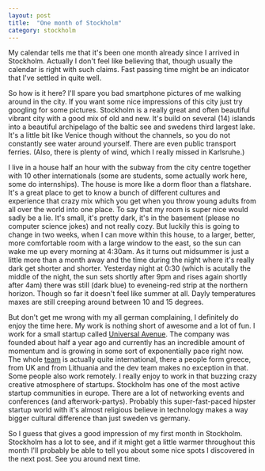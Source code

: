 ```yaml
---
layout: post
title:  "One month of Stockholm"
category: stockholm
---
```


My calendar tells me that it's been one month already since I arrived in Stockholm. 
Actually I don't feel like believing that, though usually the calendar is right with such claims.
Fast passing time might be an indicator that I've settled in quite well.

So how is it here?
I'll spare you bad smartphone pictures of me walking around in the city. 
If you want some nice impressions of this city just try googling for some pictures.
Stockholm is a really great and often beautiful vibrant city with a good mix of old and new.
It's build on several (14) islands into a beautiful archipelago of the baltic see and swedens third largest lake.
It's a little bit like Venice though without the channels, so you do not constantly see water around yourself. 
There are even public transport ferries.
(Also, there is plenty of wind, which I really missed in Karlsruhe.)

I live in a house half an hour with the subway from the city centre together with 10 other internationals (some are students, some actually work here, some do internships).
The house is more like a dorm floor than a flatshare.
It's a great place to get to know a bunch of different cultures and experience that crazy mix which you get when you throw young adults from all over the world into one place.
To say that my room is super nice would sadly be a lie. It's small, it's pretty dark, it's in the basement (please no computer science jokes) and not really cozy. 
But luckily this is going to change in two weeks, when I can move within this house, to a larger, better, more comfortable room with a large window to the east, so the sun can wake me up every morning at 4:30am.
As it turns out midsummer is just a little more than a month away and the time during the night where it's really dark get shorter and shorter. 
Yesterday night at 0:30 (which is acutally the middle of the night, the sun sets shortly after 9pm and rises again shortly after 4am) there was still (dark blue) to eveneing-red strip at the northern horizon. 
Though so far it doesn't feel like summer at all. 
Dayly temperatures maxes are still creeping around between 10 and 15 degrees. 

But don't get me wrong with my all german complaining, I definitely do enjoy the time here.
My work is nothing short of awesome and a lot of fun.
I work for a small startup called [Universal Avenue](https://www.universalavenue.com/).
The company was founded about half a year ago and currently has an incredible amount of momentum and is growing in some sort of exponentially pace right now.
The whole [team](https://www.universalavenue.com/team?locale=en) is actually quite international, there a people form greece, from UK and from Lithuania and the dev team makes no exception in that. 
Some people also work remotely.
I really enjoy to work in that buzzing crazy creative atmosphere of startups.
Stockholm has one of the most active startup communities in europe.
There are a lot of networking events and conferences (and afterwork-partys).
Probably this super-fast-paced hipster startup world with it's almost religious believe in technology makes a way bigger cultural difference than just sweden vs germany.

So I guess that gives a good impression of my first month in Stockholm.
Stockholm has a lot to see, and if it might get a little warmer throughout this month I'll probably be able to tell you about some nice spots I discovered in the next post.
See you around next time.
